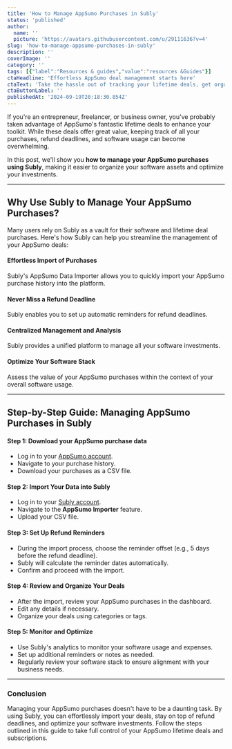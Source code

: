 ```yaml
---
title: 'How to Manage AppSumo Purchases in Subly'
status: 'published'
author:
  name: ''
  picture: 'https://avatars.githubusercontent.com/u/29111636?v=4'
slug: 'how-to-manage-appsumo-purchases-in-subly'
description: ''
coverImage: ''
category: ''
tags: [{"label":"Resources & guides","value":"resources &Guides"}]
ctaHeadline: 'Effortless AppSumo deal management starts here'
ctaText: 'Take the hassle out of tracking your lifetime deals, get organized and make the most of your software investments.'
ctaButtonLabel: ''
publishedAt: '2024-09-19T20:18:30.854Z'
---
```


If you're an entrepreneur, freelancer, or business owner, you've probably taken advantage of AppSumo's fantastic lifetime deals to enhance your toolkit. While these deals offer great value, keeping track of all your purchases, refund deadlines, and software usage can become overwhelming.

In this post, we'll show you **how to manage your AppSumo purchases using Subly**, making it easier to organize your software assets and optimize your investments.

---

## Why Use Subly to Manage Your AppSumo Purchases?

Many users rely on Subly as a vault for their software and lifetime deal purchases. Here's how Subly can help you streamline the management of your AppSumo deals:

#### Effortless Import of Purchases

Subly's AppSumo Data Importer allows you to quickly import your AppSumo purchase history into the platform.

#### Never Miss a Refund Deadline

Subly enables you to set up automatic reminders for refund deadlines.

#### Centralized Management and Analysis

Subly provides a unified platform to manage all your software investments.

#### Optimize Your Software Stack

Assess the value of your AppSumo purchases within the context of your overall software usage.

---

## Step-by-Step Guide: Managing AppSumo Purchases in Subly

#### Step 1: Download your AppSumo purchase data

- Log in to your [AppSumo account](https://appsumo.com/account/products/).
- Navigate to your purchase history.
- Download your purchases as a CSV file.

#### **Step 2: Import Your Data into Subly**

- Log in to your [Subly account](https://web.subly.app/).
- Navigate to the **AppSumo Importer** feature.
- Upload your CSV file.

#### **Step 3: Set Up Refund Reminders**

- During the import process, choose the reminder offset (e.g., 5 days before the refund deadline).
- Subly will calculate the reminder dates automatically.
- Confirm and proceed with the import.

#### **Step 4: Review and Organize Your Deals**

- After the import, review your AppSumo purchases in the dashboard.
- Edit any details if necessary.
- Organize your deals using categories or tags.

#### **Step 5: Monitor and Optimize**

- Use Subly's analytics to monitor your software usage and expenses.
- Set up additional reminders or notes as needed.
- Regularly review your software stack to ensure alignment with your business needs.

---

### Conclusion

Managing your AppSumo purchases doesn't have to be a daunting task. By using Subly, you can effortlessly import your deals, stay on top of refund deadlines, and optimize your software investments. Follow the steps outlined in this guide to take full control of your AppSumo lifetime deals and subscriptions.